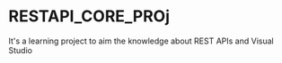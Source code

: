 # RESTAPI_CORE_PROj

It's a learning project to aim the knowledge about REST APIs and Visual Studio
